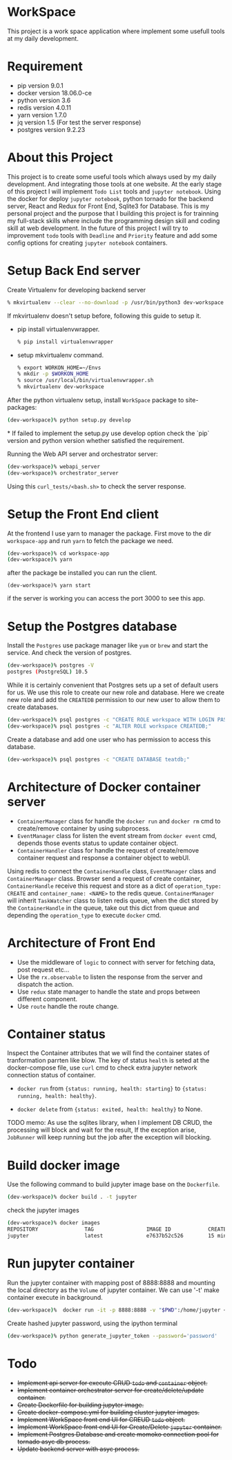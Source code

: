 # WorkSpace
This project is a work space application where implement some usefull tools at my daily development.

# Requirement

* pip version 9.0.1
* docker version 18.06.0-ce
* python version 3.6
* redis version 4.0.11
* yarn version 1.7.0
* jq version 1.5 (For test the server response)
* postgres version 9.2.23

# About this Project

This project is to create some useful tools which always used by my daily development. And integrating those tools at one website. At the early stage of this project I will implement `Todo List` tools and `jupyter notebook`. Using the docker for deploy `jupyter notebook`, python tornado for the backend server, React and Redux for Front End, Sqlite3 for Database. This is my personal project and the purpose that I building this project is for trainning my full-stack skills where include the programming design skill and coding skill at web development. In the future of this project I will try to improvement `todo` tools with `Deadline` and `Priority` feature and add some config options for creating `jupyter notebook` containers. 

# Setup Back End server

Create Virtualenv for developing backend server
```sh
% mkvirtualenv --clear --no-download -p /usr/bin/python3 dev-workspace
```
If mkvirtualenv doesn't setup before, following this guide to setup it.

  * pip install virtualenvwrapper.
    ```sh
    % pip install virtualenvwrapper
    ```
  * setup mkvirtualenv command.
    ```sh
    % export WORKON_HOME=~/Envs
    % mkdir -p $WORKON_HOME
    % source /usr/local/bin/virtualenvwrapper.sh
    % mkvirtualenv dev-workspace
    ```

After the python virtualenv setup, install `WorkSpace` package to site-packages:
```sh
(dev-workspace)% python setup.py develop 
```
<aside class="notice">
* If failed to implement the setup.py use develop option check the `pip` version and python version whether satisfied the requirement.
</aside>

Running the Web API server and orchestrator server:
```sh
(dev-workspace)% webapi_server
(dev-workspace)% orchestrator_server
```
Using this `curl_tests/<bash.sh>` to check the server response.

# Setup the Front End client

At the frontend I use yarn to manager the package. First move to the dir `workspace-app` and run `yarn` to fetch the package we need.
```sh
(dev-workspace)% cd workspace-app
(dev-workspace)% yarn
```
after the package be installed you can run the client.
```
(dev-workspace)% yarn start
```
if the server is working you can access the port 3000 to see this app.

# Setup the Postgres database

Install the `Postgres` use package manager like `yum` or `brew` and start the service. And check the version of postgres.
```sh
(dev-workspace)% postgres -V
postgres (PostgreSQL) 10.5
```
While it is certainly convenient that Postgres sets up a set of default users for us. We use this role to create our new role and database. Here we create new role and add the `CREATEDB` permission to our new user to allow them to create databases.
```sh
(dev-workspace)% psql postgres -c "CREATE ROLE workspace WITH LOGIN PASSWORD 'password';"
(dev-workspace)% psql postgres -c "ALTER ROLE workspace CREATEDB;"
``` 
Create a database and add one user who has permission to access this database.
```sh
(dev-workspace)% psql postgres -c "CREATE DATABASE teatdb;"
```

# Architecture of Docker container server

* `ContainerManager` class for handle the `docker run` and `docker rm` cmd to create/remove container by using subprocess.
* `EventManager` class for listen the event stream from `docker event` cmd, depends those events status to update container object.
* `ContainerHandler` class for handle the request of create/remove container request and response a container object to webUI. 

Using redis to connect the `ContainerHandle` class, `EventManager` class and `ContainerManager` class. Browser send a request of create container, `ContainerHandle` receive this request and store as a dict of `operation_type: CREATE` and `container_name: <NAME>` to the redis queue. `ContainerManager` will inherit `TaskWatcher` class to listen redis queue, when the dict stored by the `ContainerHandle` in the queue, take out this dict from queue and depending the `operation_type` to execute `docker` cmd.

# Architecture of Front End

* Use the middleware of `logic` to connect with server for fetching data, post request etc...
* Use the `rx.observable` to listen the response from the server and dispatch the action.
* Use `redux` state manager to handle the state and props between different component.
* Use `route` handle the route change.

# Container status

Inspect the Container attributes that we will find the container states of tranformation parrten like blow.
The key of status `health` is seted at the docker-compose file, use `curl` cmd to check extra jupyter network connection status of container.
 * `docker run` from `{status: running, health: starting}` to `{status: running, health: healthy}`.

 * `docker delete` from `{status: exited, health: healthy}` to None.

TODO memo: As use the sqlites library, when I implement DB CRUD, the processing will block and wait for the result, If the exception arise, `JobRunner` will keep running but the job after the exception will blocking. 

# Build docker image
Use the following command to build jupyter image base on the `Dockerfile`.
```sh
(dev-workspace)% docker build . -t jupyter
```
check the jupyter images
```sh
(dev-workspace)% docker images
REPOSITORY               TAG                 IMAGE ID            CREATED             SIZE
jupyter                  latest              e7637b52c526        15 minutes ago      542MB
```

# Run jupyter container
Run the jupyter container  with mapping post of 8888:8888 and mounting the local directory as the `Volume` of jupyter container. We can use '-t' make container execute in background.
```sh
(dev-workspace)%  docker run -it -p 8888:8888 -v "$PWD":/home/jupyter <IMAGE ID> --allow-root
```
Create hashed jupyter password, using the ipython terminal 
```sh
(dev-workspace)% python generate_jupyter_token --password='password'
```
# Todo
* <s>Implement api server for execute CRUD `todo` and `container` object.</s>
* <s>Implement container orchestrator server for create/delete/update container.</s>
* <s>Create Dockerfile for building jupyter image.</s>
* <s>Create docker-compose.yml for building cluster jupyter images.</s>
* <s>Implement WorkSpace front end UI for CREUD `todo` object.</s>
* <s>Implement WorkSpace front end UI for Create/Delete `jupyter` container.</s>
* <s>Implement Postgres Database and create momoko connection pool for tornado asyc db process.</s>
* <s>Update backend server with asyc process.</s>
